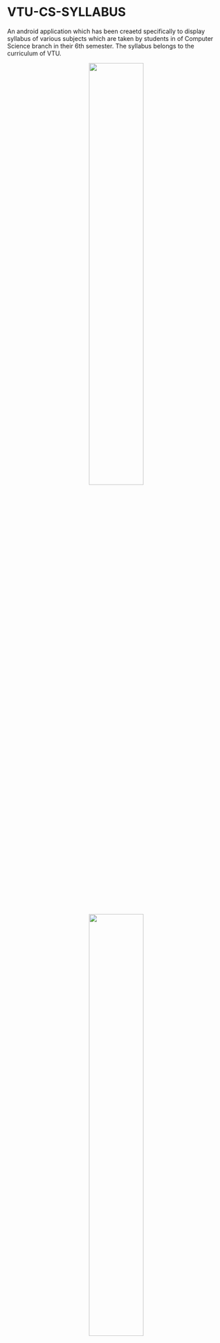 # VTU-CS-SYLLABUS 
An android application which has been creaetd specifically to display syllabus of various subjects which are taken by students in of Computer Science branch in their 6th semester. The syllabus belongs to the curriculum of VTU.
<center>
  <img src="https://i.imgur.com/Li5ZgOK.png" height="50%" width="50%">
  <br>
  <br>
  <img src="https://imgur.com/0bTgsFx.png" height="50%" width="50%">
</center>
